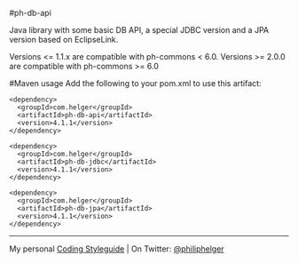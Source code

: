 #ph-db-api

Java library with some basic DB API, a special JDBC version and a JPA version based on EclipseLink.

Versions <= 1.1.x are compatible with ph-commons < 6.0.
Versions >= 2.0.0 are compatible with ph-commons >= 6.0

#Maven usage
Add the following to your pom.xml to use this artifact:
```
<dependency>
  <groupId>com.helger</groupId>
  <artifactId>ph-db-api</artifactId>
  <version>4.1.1</version>
</dependency>
```

```
<dependency>
  <groupId>com.helger</groupId>
  <artifactId>ph-db-jdbc</artifactId>
  <version>4.1.1</version>
</dependency>
```

```
<dependency>
  <groupId>com.helger</groupId>
  <artifactId>ph-db-jpa</artifactId>
  <version>4.1.1</version>
</dependency>
```

---

My personal [Coding Styleguide](https://github.com/phax/meta/blob/master/CodeingStyleguide.md) |
On Twitter: <a href="https://twitter.com/philiphelger">@philiphelger</a>
